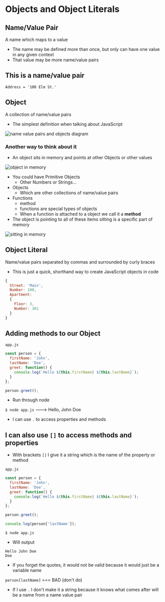# Objects and Object Literals
## Name/Value Pair
A name which maps to a value

* The name may be defined more than once, but only can have one value in any given context
* That value may be more name/value pairs

## This is a name/value pair
`Address = '100 Elm St.'`

## Object
A collection of name/value pairs

* The simplest definition when talking about JavaScript

![name value pairs and objects diagram](https://i.imgur.com/AQ3R2ae.png)

### Another way to think about it
* An object sits in memory and points at other Objects or other values

![object in memory](https://i.imgur.com/uqTLaOq.png)

* You could have Primitive Objects
    - Other Numbers or Strings...
* Objects
    - Which are other collections of name/value pairs
* Functions
    - method
    - functions are special types of objects
    - When a function is attached to a object we call it a **method**
* The object is pointing to all of these items sitting is a specific part of memory

![sitting in memory](https://i.imgur.com/9ZBDUos.png)

## Object Literal
Name/value pairs separated by commas and surrounded by curly braces

* This is just a quick, shorthand way to create JavaScript objects in code
```js
{
  Street: 'Main',
  Number: 100,
  Apartment:
  {
    Floor: 3,
    Number: 301
  }
}
```

## Adding methods to our Object
`app.js`

```js
const person = {
  firstName: 'John',
  lastName: 'Doe',
  greet: function() {
    console.log(`Hello ${this.firstName} ${this.lastName}`);
  }
};

person.greet();
```

* Run through node

`$ node app.js` ---> Hello, John Doe

* I can use `.` to access properties and methods

## I can also use `[]` to access methods and properties
* With brackets `[]` I give it a string which is the name of the property or method

`app.js`

```js
const person = {
  firstName: 'John',
  lastName: 'Doe',
  greet: function() {
    console.log(`Hello ${this.firstName} ${this.lastName}`);
  }
};

person.greet();

console.log(person['lastName']);
```

`$ node app.js`

* Will output

```
Hello John Doe
Doe
```

* If you forget the quotes, it would not be valid because it would just be a variable name

`person[lastName]` === BAD (don't do)

* If I use `.` I don't make it a string because it knows what comes after will be a name from a name value pair


